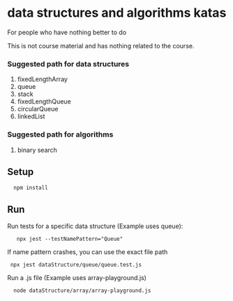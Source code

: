 # data structures and algorithms katas

For people who have nothing better to do

This is not course material and has nothing related to the course.

### Suggested path for data structures

1. fixedLengthArray
1. queue
1. stack
1. fixedLengthQueue
1. circularQueue
1. linkedList

### Suggested path for algorithms

1. binary search

## Setup

```
  npm install
```

## Run

Run tests for a specific data structure (Example uses queue):

```
   npx jest --testNamePattern="Queue"
```

If name pattern crashes, you can use the exact file path

```
 npx jest dataStructure/queue/queue.test.js
```

Run a .js file (Example uses array-playground.js)

```
  node dataStructure/array/array-playground.js
```
